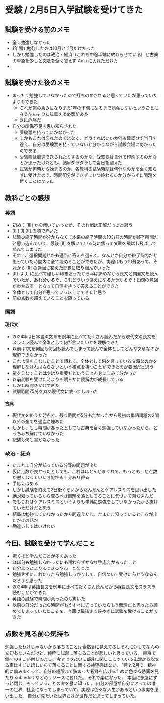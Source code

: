 # 受験 / 2月5日入学試験を受けてきた

## 試験を受ける前のメモ
- 全く勉強しなかった
- 1年間で勉強したのは10月と11月だけだった
- しかも勉強したのは政治・経済（これも中途半端に終わらせている）と古典の単語を少しと文法を全く覚えず Anki に入れただけだ
- 


## 試験を受けた後のメモ
- まったく勉強していなかったので打ちのめされると思っていたが思っていたよりもできた
  - これが気の緩みになりまた1年の下旬になるまで勉強しないということにならないように注意する必要がある
  - 逆に危険だ
- 自分の準備不足を思い知らされた
  - 受験票を持っていかなかった
  - しかもこれは忘れたのではなく、どうすればいいか何も確認せず当日を迎え、自分は受験票を持っていないと分かりながら試験会場に向かったのである
  - 受験票は郵送で送られたりするのかな、受験票は自分で印刷するのかなとか思ったけれども、結局ダラダラして当日を迎えた
  - 試験が何時から始まるのか、各教科の試験時間は何分なのかを全く知らずに受けたので、時間配分ができずにいつ終わるのか分からずに問題を解くことになった

 
## 教科ごとの感想

### 英語
- 初めて [III] から解いていったが、その作戦は正解だったと思う
- [III] [I] [II] の順で解いた
- 試験の終了時間が分からなくて本来の終了時間の10分前の時間が終了時間だと思い込んでいて、最後 [II] を解いている時に焦って文章を飛ばし飛ばしで読んでしまった
- それで、選択問題とかも適当に答えを選んで、なんとか自分が終了時間だと思っていた時間内に全て埋めることができたが、実際はもう10分あって、それから [II] の適当に答えた問題に取り組んでいった
- [II] は [I] に比べて難しい印象だったから半ば諦めながら長文と問題文を読んでいたが、あれ分かるぞ、これどういう答えになるか分かるぞ！設問の意図がわかるぞ！となって自信を持って答えることができた
- 全体として自分が思っている以上にできたと思う
- 前の点数を超えていることを願っている

### 国語
#### 現代文
- 2024年は日本語の文章を例年に比べてたくさん読んだから現代文の長文をスラスラ読んで全体として何が言いたいかを理解できた
- 以前は1文を何回も何回も読んでしまって読んで全体としてどんな文章なのか理解できなかった
- これは量をこなしたことで慣れて、全体として何を言っている文章なのかを理解しなければならないという視点を持つことができたのが要因だと思う
- 量をこなすことはやはり重要だということを身にしみて分かった
- 以前試験を受けた時よりも明らかに読解力が成長している
- しかし時間をかけすぎた
- 試験時間75分を丸々現代文に使ってしまった

#### 古典
- 現代文を終えた時点で、残り時間が5分も無かったから最初の単語問題の2問以外の全てを適当に埋めた
- しかし、もし時間があったとしても古典を全く勉強していなかったから、どっちみち解けていなかった
- 記述も何も書かなかった

### 政治・経済
- たまたま自分が知っている分野の問題が出た
- 仮に点数が良かったとしても、これはほとんどまぐれで、もっともっと点数が悪くなっていた可能性も十分あり得る
- 手応えはある
- しかし試験を終えて2日後ぐらいからだんだんとケアレスミスを思い出した
- 絶対知っているから取るべき問題を落としてることに気づいて落ち込んだ
- でもこれはケアレスミスというよりも単純に勉強をしていなかったから抜けていただけだと思う
- 結局は勉強していなかったから間違えたし、たまたま知っているところが出ただけの話だ
- 勘違いしてはいけない


## 今回、試験を受けて学んだこと
- 驚くほど学んだことが多くあった
- ほぼ何も勉強しなかったにも関わらずかなり手応えがあったこと
- 自分思ったよりもできるやん！となった
- 勉強せずにこれだったら勉強しっかりして、自信ついて受けたらどうなるんだろうと思った
- 2024年は英語長文を例年に比べてたくさん読んだから英語長文をスラスラ読むことができた
- 英語の試験で時間が余ったのも驚いた
- 以前の自分だったら時間がもうすぐに迫っていたらもう無理だと思ったら諦めてしまっていたところを、今回は最後まで諦めずに試験を受けることができた


## 点数を見る前の気持ち
勉強したわけじゃないから落ちることは全然目に見えてるしそれに対してなんの文句もないんだけど、純粋に試験に落ちることが悲しいと思っている。
東京で働くのすごい楽しみだし、今までみたいに部屋に閉じこもっている生活から脱せる事はすごい嬉しいので落ちることに関する絶望感はない。
1月と2月で、精神的に病みまくって、自分の極限まで狭まった視野を広げるために色々な動画を見たり subreddit などのリソースに触れた。
それで楽になった。
本当に部屋にずっと閉じこもっていることの害を思い知った。
自分の部屋が自分にとっての唯一の世界、社会になってしまっていて、実際は色々な人生があるという事実を思い出した。
自分が見たいた世界だけが世界だと思ってしまっていた。
